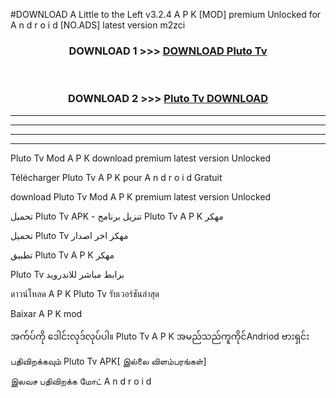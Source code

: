 #DOWNLOAD A Little to the Left v3.2.4 A P K [MOD] premium Unlocked for A n d r o i d [NO.ADS] latest version m2zci 



<div align="center">

<h3>DOWNLOAD 1 >>> <a href="https://getmod1.web.app/?judule=Btd Battles">DOWNLOAD Pluto Tv </a></h3><br>

<h3>DOWNLOAD 2 >>> <a href="https://getmod1.web.app/?judule=Btd Battles">Pluto Tv  DOWNLOAD </a></h3>

</div>


----------------------------------------------------------

----------------------------------------------------------

----------------------------------------------------------

----------------------------------------------------------


Pluto Tv  Mod A P K download premium latest version Unlocked

Télécharger Pluto Tv  A P K pour A n d r o i d Gratuit

download Pluto Tv  Mod A P K premium latest version Unlocked

تحميل Pluto Tv  APK - تنزيل برنامج Pluto Tv  A P K مهكر

تحميل Pluto Tv  مهكر اخر اصدار

تطبيق Pluto Tv  A P K مهكر

Pluto Tv  برابط مباشر للاندرويد

ดาวน์โหลด A P K Pluto Tv  รับเวอร์ชันล่าสุด

Baixar A P K mod

အက်ပ်ကို ဒေါင်းလုဒ်လုပ်ပါ။ Pluto Tv  A P K အမည်သည်ကူကိုင်Andriod ဗားရှင်း

பதிவிறக்கவும் Pluto Tv  APK[ இல்லை விளம்பரங்கள்] 
 
இலவச பதிவிறக்க மோட் A n d r o i d



